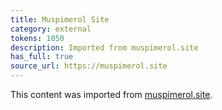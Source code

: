 ```yaml
---
title: Muspimerol Site
category: external
tokens: 1050
description: Imported from muspimerol.site
has_full: true
source_url: https://muspimerol.site
---
```


This content was imported from [muspimerol.site](https://muspimerol.site).
